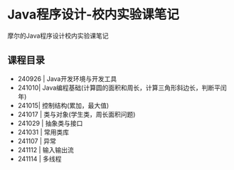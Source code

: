 # Java程序设计-校内实验课笔记
摩尔的Java程序设计校内实验课笔记
## 课程目录
* 240926 | Java开发环境与开发工具
* 241010| Java编程基础(计算圆的面积和周长，计算三角形斜边长，判断平闰年)
* 241015| 控制结构(累加，最大值)
* 241017 | 类与对象(学生类，周长面积问题)
* 241029 | 抽象类与接口
* 241031 | 常用类库
* 241107 | 异常
* 241112 | 输入输出流
* 241114 | 多线程